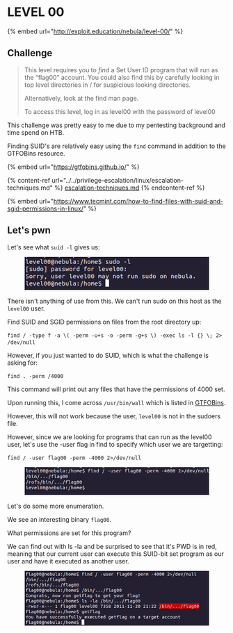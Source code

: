 # LEVEL 00

{% embed url="http://exploit.education/nebula/level-00/" %}

## Challenge

> This level requires you to _find_ a Set User ID program that will run as the “flag00” account. You could also find this by carefully looking in top level directories in / for suspicious looking directories.
>
> Alternatively, look at the find man page.
>
> To access this level, log in as level00 with the password of level00

This challenge was pretty easy to me due to my pentesting background and time spend on HTB.

Finding SUID's are relatively easy using the `find` command in addition to the GTFOBins resource.&#x20;

{% embed url="https://gtfobins.github.io/" %}

{% content-ref url="../../privilege-escalation/linux/escalation-techniques.md" %}
[escalation-techniques.md](../../privilege-escalation/linux/escalation-techniques.md)
{% endcontent-ref %}

{% embed url="https://www.tecmint.com/how-to-find-files-with-suid-and-sgid-permissions-in-linux/" %}

## Let's pwn

Let's see what `suid -l` gives us:

<figure><img src="../../.gitbook/assets/image (12).png" alt=""><figcaption></figcaption></figure>

There isn't anything of use from this. We can't run sudo on this host as the `level00` user.

Find SUID and SGID permissions on files from the root directory up:

```
find / -type f -a \( -perm -u+s -o -perm -g+s \) -exec ls -l {} \; 2> /dev/null
```

However, if you just wanted to do SUID, which is what the challenge is asking for:

```
find . -perm /4000 
```

This command will print out any files that have the permissions of 4000 set.

Upon running this, I come across `/usr/bin/wall` which is listed in [GTFOBins](https://gtfobins.github.io/gtfobins/wall/).

However, this will not work because the user, `level00` is not in the sudoers file.

However, since we are looking for programs that can run as the level00 user, let's use the -user flag in find to specify which user we are targetting:

```
find / -user flag00 -perm -4000 2>/dev/null
```

<figure><img src="../../.gitbook/assets/image (71).png" alt=""><figcaption></figcaption></figure>

Let's do some more enumeration.

We see an interesting binary `flag00`.

What permissions are set for this program?

We can find out with ls -la and be surprised to see that it's PWD is in red, meaning that our current user can execute this SUID-bit set program as our user and have it executed as another user.

<figure><img src="../../.gitbook/assets/image (40).png" alt=""><figcaption></figcaption></figure>
